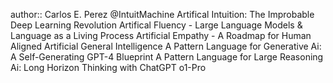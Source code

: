 author:: Carlos E. Perez @IntuitMachine
Artifical Intuition: The Improbable Deep Learning Revolution
Artifical Fluency - Large Language Models & Language as a Living Process
Artificial Empathy - A Roadmap for Human Aligned Artificial General Intelligence
A Pattern Language for Generative Ai: A Self-Generating GPT-4 Blueprint
A Pattern Language for Large Reasoning Ai: Long Horizon Thinking with ChatGPT o1-Pro

